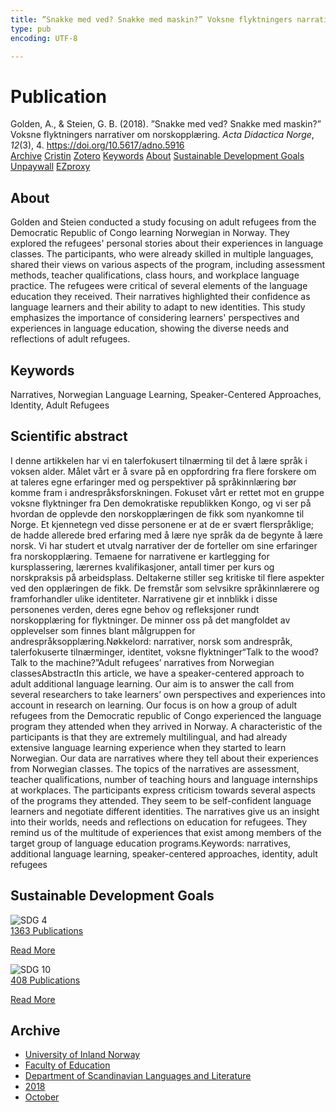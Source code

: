 ```yaml
---
title: ”Snakke med ved? Snakke med maskin?” Voksne flyktningers narrativer om norskopplæring
type: pub
encoding: UTF-8

---
```

<h1>Publication</h1>
<article id="csl-bib-container-V2Z7NDW6" class="csl-bib-container">
  <div class="csl-bib-body"> <div class="csl-entry">Golden, A., &#38; Steien, G. B. (2018). ”Snakke med ved? Snakke med maskin?” Voksne flyktningers narrativer om norskopplæring. <i>Acta Didactica Norge</i>, <i>12</i>(3), 4. <a href="https://doi.org/10.5617/adno.5916">https://doi.org/10.5617/adno.5916</a></div> </div>
  <div class="csl-bib-buttons">
    <a href="#taxonomy-article-V2Z7NDW6" alt="archive" class="csl-bib-button">Archive</a>
    <a href="https://app.cristin.no/results/show.jsf?id=1617750" alt="Cristin" class="csl-bib-button">Cristin</a>
    <a href="http://zotero.org/groups/5881554/items/V2Z7NDW6" alt="Zotero" class="csl-bib-button">Zotero</a>
    <a href="#keywords-article-V2Z7NDW6" alt="keywords" class="csl-bib-button">Keywords</a>
    <a href="#about-article-V2Z7NDW6" alt="about_pub" class="csl-bib-button">About</a>
    <a href="#sdg-article-V2Z7NDW6" alt="sdg" class="csl-bib-button">Sustainable Development Goals</a>
    <a href="https://journals.uio.no/adno/article/download/5916/5465" alt="Unpaywall" class="csl-bib-button">Unpaywall</a>
    <a href="https://journals.uio.no/adno/article/download/5916/5465" alt="EZproxy" class="csl-bib-button">EZproxy</a>
  </div>
  <div id="csl-bib-meta-container-V2Z7NDW6"></div>
</article>
<div id="csl-bib-meta-V2Z7NDW6" class="csl-bib-meta">
  <article id="about-article-V2Z7NDW6" class="about_pub-article">
    <h1>About</h1>
    Golden and Steien conducted a study focusing on adult refugees from the Democratic Republic of Congo learning Norwegian in Norway. They explored the refugees' personal stories about their experiences in language classes. The participants, who were already skilled in multiple languages, shared their views on various aspects of the program, including assessment methods, teacher qualifications, class hours, and workplace language practice. The refugees were critical of several elements of the language education they received. Their narratives highlighted their confidence as language learners and their ability to adapt to new identities. This study emphasizes the importance of considering learners' perspectives and experiences in language education, showing the diverse needs and reflections of adult refugees.
  </article>
  <article id="keywords-article-V2Z7NDW6" class="keywords-article">
    <h1>Keywords</h1>
    Narratives, Norwegian Language Learning, Speaker-Centered Approaches, Identity, Adult Refugees
  </article>
  <article id="abstract-article-V2Z7NDW6" class="abstract-article">
    <h1>Scientific abstract</h1>
    I denne artikkelen har vi en talerfokusert tilnærming til det å lære språk i voksen alder. Målet vårt er å svare på en oppfordring fra flere forskere om at taleres egne erfaringer med og perspektiver på språkinnlæring bør komme fram i andrespråksforskningen. Fokuset vårt er rettet mot en gruppe voksne flyktninger fra Den demokratiske republikken Kongo, og vi ser på hvordan de opplevde den norskopplæringen de fikk som nyankomne til Norge. Et kjennetegn ved disse personene er at de er svært flerspråklige; de hadde allerede bred erfaring med å lære nye språk da de begynte å lære norsk. Vi har studert et utvalg narrativer der de forteller om sine erfaringer fra norskopplæring. Temaene for narrativene er kartlegging for kursplassering, lærernes kvalifikasjoner, antall timer per kurs og norskpraksis på arbeidsplass. Deltakerne stiller seg kritiske til flere aspekter ved den opplæringen de fikk. De fremstår som selvsikre språkinnlærere og framforhandler ulike identiteter. Narrativene gir et innblikk i disse personenes verden, deres egne behov og refleksjoner rundt norskopplæring for flyktninger. De minner oss på det mangfoldet av opplevelser som finnes blant målgruppen for andrespråksopplæring.Nøkkelord: narrativer, norsk som andrespråk, talerfokuserte tilnærminger, identitet, voksne flyktninger“Talk to the wood? Talk to the machine?”Adult refugees’ narratives from Norwegian classesAbstractIn this article, we have a speaker-centered approach to adult additional language learning. Our aim is to answer the call from several researchers to take learners’ own perspectives and experiences into account in research on learning. Our focus is on how a group of adult refugees from the Democratic republic of Congo experienced the language program they attended when they arrived in Norway. A characteristic of the participants is that they are extremely multilingual, and had already extensive language learning experience when they started to learn Norwegian. Our data are narratives where they tell about their experiences from Norwegian classes. The topics of the narratives are assessment, teacher qualifications, number of teaching hours and language internships at workplaces. The participants express criticism towards several aspects of the programs they attended. They seem to be self-confident language learners and negotiate different identities. The narratives give us an insight into their worlds, needs and reflections on education for refugees. They remind us of the multitude of experiences that exist among members of the target group of language education programs.Keywords: narratives, additional language learning, speaker-centered approaches, identity, adult refugees
  </article>
  <article id="sdg-article-V2Z7NDW6" class="sdg-article">
    <h1>Sustainable Development Goals</h1>
    <div class="sdg-container"><div id="sdg4" class="sdg">
        <img src="{{< params subfolder >}}images/sdg/sdg04_en.png" class="image" alt="SDG 4">
        <div class="sdg-overlay">
          <a href="{{< params subfolder >}}en/archive/?sdg=4#archive" class="sdg-publication-count"><span>1363</span> Publications</a>
          <p><a href="https://sdgs.un.org/goals/goal4" class="sdg-read-more">Read More</a></p>
        </div>
      </div> <div id="sdg10" class="sdg">
        <img src="{{< params subfolder >}}images/sdg/sdg10_en.png" class="image" alt="SDG 10">
        <div class="sdg-overlay">
          <a href="{{< params subfolder >}}en/archive/?sdg=10#archive" class="sdg-publication-count"><span>408</span> Publications</a>
          <p><a href="https://sdgs.un.org/goals/goal10" class="sdg-read-more">Read More</a></p>
        </div>
      </div></div>
  </article>
  <article id="taxonomy-article-V2Z7NDW6" class="taxonomy-article">
    <h1>Archive</h1>
    <ul>
      <li><a href="{{< params subfolder >}}en/archive/?key=3DCRN523">University of Inland Norway</a></li>
      <li><a href="{{< params subfolder >}}en/archive/?key=WYNZA47F">Faculty of Education</a></li>
      <li><a href="{{< params subfolder >}}en/archive/?key=T9U6ILTU">Department of Scandinavian Languages and Literature</a></li>
      <li><a href="{{< params subfolder >}}en/archive/?key=6K7ZIYQV">2018</a></li>
      <li><a href="{{< params subfolder >}}en/archive/?key=CEAVH4LA">October</a></li>
    </ul>
  </article>
</div>
